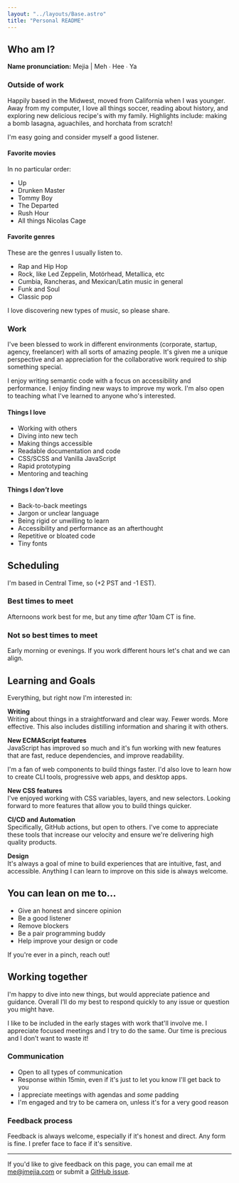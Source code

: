 ```yaml
---
layout: "../layouts/Base.astro"
title: "Personal README"
---
```


## Who am I?

**Name pronunciation:** Mejia | Meh ∙ Hee ∙ Ya

### Outside of work

Happily based in the Midwest, moved from California when I was younger. Away from my computer, I love all things soccer, reading about history, and exploring new delicious recipe's with my family. Highlights include: making a bomb lasagna, aguachiles, and horchata from scratch!

I'm easy going and consider myself a good listener.

#### Favorite movies

In no particular order:

- Up
- Drunken Master
- Tommy Boy
- The Departed
- Rush Hour
- All things Nicolas Cage

#### Favorite genres

These are the genres I usually listen to.

- Rap and Hip Hop
- Rock, like Led Zeppelin, Motörhead, Metallica, etc
- Cumbia, Rancheras, and Mexican/Latin music in general
- Funk and Soul
- Classic pop

I love discovering new types of music, so please share.

### Work

I've been blessed to work in different environments (corporate, startup, agency, freelancer) with all sorts of amazing people. It's given me a unique perspective and an appreciation for the collaborative work required to ship something special.

I enjoy writing semantic code with a focus on accessibility and performance. I enjoy finding new ways to improve my work. I'm also open to teaching what I've learned to anyone who's interested.

#### Things I love

- Working with others
- Diving into new tech
- Making things accessible
- Readable documentation and code
- CSS/SCSS and Vanilla JavaScript
- Rapid prototyping
- Mentoring and teaching

#### Things I _don't_ love

- Back-to-back meetings
- Jargon or unclear language
- Being rigid or unwilling to learn
- Accessibility and performance as an afterthought
- Repetitive or bloated code
- Tiny fonts

## Scheduling

I'm based in Central Time, so (+2 PST and -1 EST).

### Best times to meet

Afternoons work best for me, but any time _after_ 10am CT is fine.

### Not so best times to meet

Early morning or evenings. If you work different hours let's chat and we can align.

## Learning and Goals

Everything, but right now I'm interested in:

**Writing** <br />
Writing about things in a straightforward and clear way. Fewer words. More effective. This also includes distilling information and sharing it with others.

**New ECMAScript features** <br />
JavaScript has improved so much and it's fun working with new features that are fast, reduce dependencies, and improve readability.

I'm a fan of web components to build things faster. I'd also love to learn how to create CLI tools, progressive web apps, and desktop apps.

**New CSS features** <br />
I've enjoyed working with CSS variables, layers, and new selectors. Looking forward to more features that allow you to build things quicker.

**CI/CD and Automation** <br />
Specifically, GitHub actions, but open to others. I've come to appreciate these tools that increase our velocity and ensure we're delivering high quality products.

**Design** <br />
It's always a goal of mine to build experiences that are intuitive, fast, and accessible. Anything I can learn to improve on this side is always welcome.

## You can lean on me to…

- Give an honest and sincere opinion
- Be a good listener
- Remove blockers
- Be a pair programming buddy
- Help improve your design or code

If you're ever in a pinch, reach out!

## Working together

I'm happy to dive into new things, but would appreciate patience and guidance. Overall I’ll do my best to respond quickly to any issue or question you might have.

I like to be included in the early stages with work that'll involve me. I appreciate focused meetings and I try to do the same. Our time is precious and I don’t want to waste it!

### Communication

- Open to all types of communication
- Response within 15min, even if it's just to let you know I'll get back to you
- I appreciate meetings with agendas and _some_ padding
- I'm engaged and try to be camera on, unless it's for a very good reason

### Feedback process

Feedback is always welcome, especially if it's honest and direct. Any form is fine. I prefer face to face if it's sensitive.

---

If you'd like to give feedback on this page, you can email me at me@jmejia.com or submit a [GitHub issue](https://github.com/mejiaj/mejiaj/issues/new/choose).
